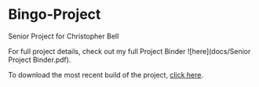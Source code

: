 # Bingo-Project
Senior Project for Christopher Bell

For full project details, check out my full Project Binder ![here](docs/Senior Project Binder.pdf).

To download the most recent build of the project, [click here](dist/bingoGame.jar).
